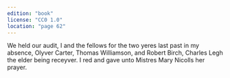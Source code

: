 ```yaml
---
edition: "book"
license: "CC0 1.0"
location: "page 62"
---
```

We held our
audit, I and the fellows for the two yeres last past in my absence,
Olyver Carter, Thomas Williamson, and Robert Birch, Charles
Legh the elder being receyver. I red and gave unto Mistres Mary
Nicolls her prayer.
